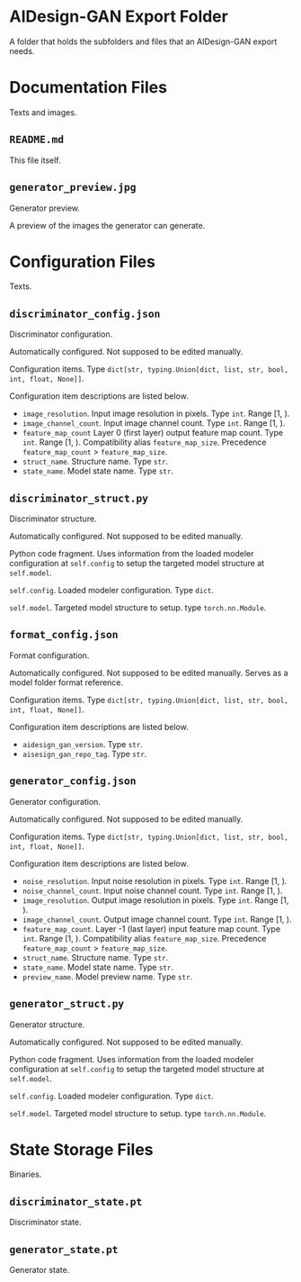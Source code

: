 <!---
Copyright 2022 Yucheng Liu. GNU GPL3 license.
GNU GPL3 license copy: https://www.gnu.org/licenses/gpl-3.0.txt
First added by username: liu-yucheng
Last updated by username: liu-yucheng
--->

# AIDesign-GAN Export Folder

A folder that holds the subfolders and files that an AIDesign-GAN export needs.

# Documentation Files

Texts and images.

## `README.md`

This file itself.

## `generator_preview.jpg`

Generator preview.

A preview of the images the generator can generate.

# Configuration Files

Texts.

## `discriminator_config.json`

Discriminator configuration.

Automatically configured. Not supposed to be edited manually.

Configuration items. Type `dict[str, typing.Union[dict, list, str, bool, int, float, None]]`.

Configuration item descriptions are listed below.

- `image_resolution`. Input image resolution in pixels. Type `int`. Range [1, ).
- `image_channel_count`. Input image channel count. Type `int`. Range [1, ).
- `feature_map_count` Layer 0 (first layer) output feature map count. Type `int`. Range [1, ). Compatibility alias `feature_map_size`. Precedence `feature_map_count` > `feature_map_size`.
- `struct_name`. Structure name. Type `str`.
- `state_name`. Model state name. Type `str`.

## `discriminator_struct.py`

Discriminator structure.

Automatically configured. Not supposed to be edited manually.

Python code fragment. Uses information from the loaded modeler configuration at `self.config` to setup the targeted model structure at `self.model`.

`self.config`. Loaded modeler configuration. Type `dict`.

`self.model`. Targeted model structure to setup. type `torch.nn.Module`.

## `format_config.json`

Format configuration.

Automatically configured. Not supposed to be edited manually. Serves as a model folder format reference.

Configuration items. Type `dict[str, typing.Union[dict, list, str, bool, int, float, None]]`.

Configuration item descriptions are listed below.

- `aidesign_gan_version`. Type `str`.
- `aisesign_gan_repo_tag`. Type `str`.

## `generator_config.json`

Generator configuration.

Automatically configured. Not supposed to be edited manually.

Configuration items. Type `dict[str, typing.Union[dict, list, str, bool, int, float, None]]`.

Configuration item descriptions are listed below.

- `noise_resolution`. Input noise resolution in pixels. Type `int`. Range [1, ).
- `noise_channel_count`. Input noise channel count. Type `int`. Range [1, ).
- `image_resolution`. Output image resolution in pixels. Type `int`. Range [1, ).
- `image_channel_count`. Output image channel count. Type `int`. Range [1, ).
- `feature_map_count`. Layer -1 (last layer) input feature map count. Type `int`. Range [1, ). Compatibility alias `feature_map_size`. Precedence `feature_map_count` > `feature_map_size`.
- `struct_name`. Structure name. Type `str`.
- `state_name`. Model state name. Type `str`.
- `preview_name`. Model preview name. Type `str`.

## `generator_struct.py`

Generator structure.

Automatically configured. Not supposed to be edited manually.

Python code fragment. Uses information from the loaded modeler configuration at `self.config` to setup the targeted model structure at `self.model`.

`self.config`. Loaded modeler configuration. Type `dict`.

`self.model`. Targeted model structure to setup. type `torch.nn.Module`.

# State Storage Files

Binaries.

## `discriminator_state.pt`

Discriminator state.

## `generator_state.pt`

Generator state.
